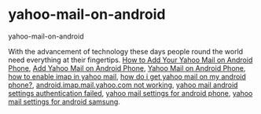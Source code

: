 # yahoo-mail-on-android
yahoo-mail-on-android

With the advancement of technology these days people round the world need everything at their fingertips. 
[How to Add Your Yahoo Mail on Android Phone](https://geekeasier.com/add-your-yahoo-mail-on-android-phone/4755/),
[Add Yahoo Mail on Android Phone](https://geekeasier.com/add-your-yahoo-mail-on-android-phone/4755/),
[Yahoo Mail on Android Phone](https://geekeasier.com/add-your-yahoo-mail-on-android-phone/4755/),
[how to enable imap in yahoo mail](https://geekeasier.com/add-your-yahoo-mail-on-android-phone/4755/),
[how do i get yahoo mail on my android phone?](https://geekeasier.com/add-your-yahoo-mail-on-android-phone/4755/),
[android.imap.mail.yahoo.com not working](https://geekeasier.com/add-your-yahoo-mail-on-android-phone/4755/),
[yahoo mail android settings authentication failed](https://geekeasier.com/add-your-yahoo-mail-on-android-phone/4755/),
[yahoo mail settings for android phone](https://geekeasier.com/add-your-yahoo-mail-on-android-phone/4755/),
[yahoo mail settings for android samsung](https://geekeasier.com/add-your-yahoo-mail-on-android-phone/4755/).
